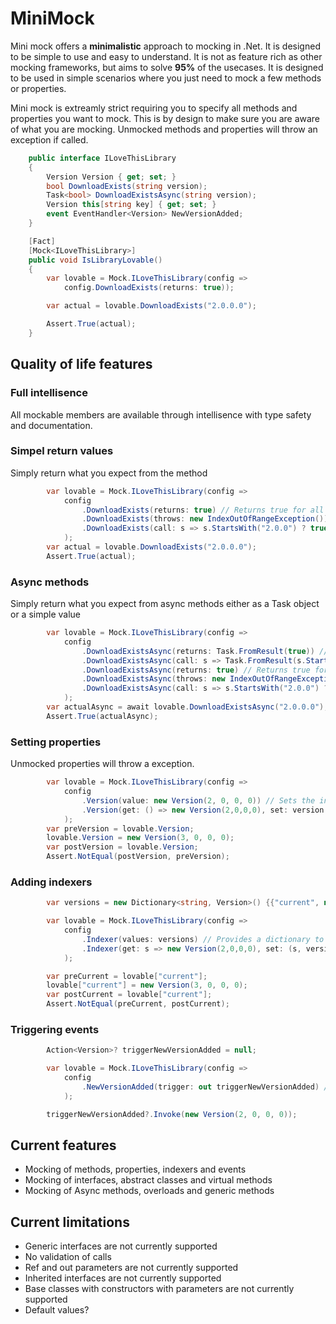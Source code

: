 # MiniMock

Mini mock offers a __minimalistic__ approach to mocking in .Net. It is designed to be simple to use and easy to understand. 
It is not as feature rich as other mocking frameworks, but aims to solve __95%__ of the usecases.
It is designed to be used in simple scenarios where you just need to mock a few methods or properties.

Mini mock is extreamly strict requiring you to specify all methods and properties you want to mock. This is by design to make sure you are aware of what you are mocking.
Unmocked methods and properties will throw an exception if called.

```csharp
    public interface ILoveThisLibrary
    {
        Version Version { get; set; }
        bool DownloadExists(string version);
        Task<bool> DownloadExistsAsync(string version);
        Version this[string key] { get; set; }
        event EventHandler<Version> NewVersionAdded;
    }

    [Fact]
    [Mock<ILoveThisLibrary>]
    public void IsLibraryLovable()
    {
        var lovable = Mock.ILoveThisLibrary(config =>
            config.DownloadExists(returns: true));

        var actual = lovable.DownloadExists("2.0.0.0");

        Assert.True(actual);
    }
```

## Quality of life features

### Full intellisence

All mockable members are available through intellisence with type safety and documentation.

### Simpel return values

Simply return what you expect from the method

```csharp
        var lovable = Mock.ILoveThisLibrary(config =>
            config
                .DownloadExists(returns: true) // Returns true for all versions
                .DownloadExists(throws: new IndexOutOfRangeException()) // Throws IndexOutOfRangeException for all versions
                .DownloadExists(call: s => s.StartsWith("2.0.0") ? true : false ) // Returns true for version 2.0.0.x
            );
        var actual = lovable.DownloadExists("2.0.0.0");
        Assert.True(actual);
```

### Async methods

Simply return what you expect from async methods either as a Task object or a simple value

```csharp
        var lovable = Mock.ILoveThisLibrary(config =>
            config
                .DownloadExistsAsync(returns: Task.FromResult(true)) // Returns true for all versions
                .DownloadExistsAsync(call: s => Task.FromResult(s.StartsWith("2.0.0") ? true : false)) // Returns true for version 2.0.0.x
                .DownloadExistsAsync(returns: true) // Returns true for all versions
                .DownloadExistsAsync(throws: new IndexOutOfRangeException()) // Throws IndexOutOfRangeException for all versions
                .DownloadExistsAsync(call: s => s.StartsWith("2.0.0") ? true : false) // Returns true for version 2.0.0.x
            );
        var actualAsync = await lovable.DownloadExistsAsync("2.0.0.0");
        Assert.True(actualAsync);
```

### Setting properties

Unmocked properties will throw a exception.

```csharp
        var lovable = Mock.ILoveThisLibrary(config =>
            config
                .Version(value: new Version(2, 0, 0, 0)) // Sets the initial version to 2.0.0.0
                .Version(get: () => new Version(2,0,0,0), set: version => throw new IndexOutOfRangeException()) // Overwrites the property getter and setter
            );
        var preVersion = lovable.Version;
        lovable.Version = new Version(3, 0, 0, 0);
        var postVersion = lovable.Version;
        Assert.NotEqual(postVersion, preVersion);

```

### Adding indexers

```csharp
        var versions = new Dictionary<string, Version>() {{"current", new Version(2,0,0,0)}};

        var lovable = Mock.ILoveThisLibrary(config =>
            config
                .Indexer(values: versions) // Provides a dictionary to retrieve and store versions
                .Indexer(get: s => new Version(2,0,0,0), set: (s, version) => {}) // Overwrites the indexer getter and setter
            );

        var preCurrent = lovable["current"];
        lovable["current"] = new Version(3, 0, 0, 0);
        var postCurrent = lovable["current"];
        Assert.NotEqual(preCurrent, postCurrent);
```

### Triggering events 

```csharp
        Action<Version>? triggerNewVersionAdded = null;

        var lovable = Mock.ILoveThisLibrary(config =>
            config
                .NewVersionAdded(trigger: out triggerNewVersionAdded) // Provides a trigger for when a new version is added
            );

        triggerNewVersionAdded?.Invoke(new Version(2, 0, 0, 0));
```

## Current features

- Mocking of methods, properties, indexers and events
- Mocking of interfaces, abstract classes and virtual methods
- Mocking of Async methods, overloads and generic methods

## Current limitations

- Generic interfaces are not currently supported
- No validation of calls
- Ref and out parameters are not currently supported
- Inherited interfaces are not currently supported
- Base classes with constructors with parameters are not currently supported
- Default values?
